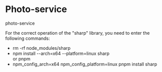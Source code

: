 # Photo-service

photo-service

For the correct operation of the "sharp" library, you need to enter the
following commands:

- rm -rf node_modules/sharp
- npm install --arch=x64 --platform=linux sharp <br/> or pnpm
- npm_config_arch=x64 npm_config_platform=linux pnpm install sharp
